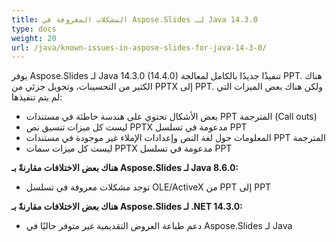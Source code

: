 ```yaml
---
title: المشكلات المعروفة في Aspose.Slides لـ Java 14.3.0
type: docs
weight: 20
url: /java/known-issues-in-aspose-slides-for-java-14-3-0/
---
```


يوفر Aspose.Slides لـ Java 14.3.0 (14.4.0) تنفيذًا جديدًا بالكامل لمعالجة PPT. هناك الكثير من التحسينات، وتحويل جزئي من PPTX إلى PPT. ولكن هناك بعض الميزات التي لم يتم تنفيذها:

- بعض الأشكال تحتوي على هندسة خاطئة في مستندات PPT المترجمة (Call outs)
- ليست كل ميزات تنسيق نص PPTX مدعومة في تسلسل PPT
- المعلومات حول لغة النص وإعدادات الإملاء غير موجودة في مستندات PPT المترجمة
- ليست كل ميزات سمات PPTX مدعومة في تسلسل PPT

**هناك بعض الاختلافات مقارنةً بـ Aspose.Slides لـ Java 8.6.0:**

- توجد مشكلات معروفة في تسلسل OLE/ActiveX من PPT إلى PPT

**هناك بعض الاختلافات مقارنةً بـ Aspose.Slides لـ .NET 14.3.0:**

- دعم طباعة العروض التقديمية غير متوفر حاليًا في Aspose.Slides لـ Java
